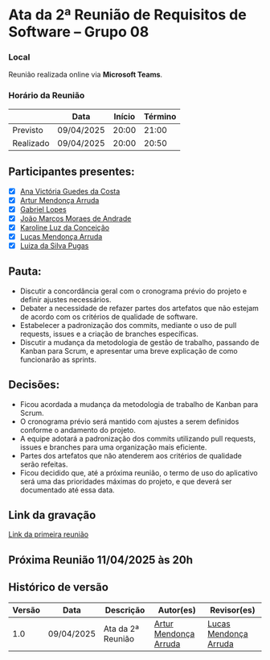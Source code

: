 # Ata da 2ª Reunião de Requisitos de Software – Grupo 08

### Local
Reunião realizada online via **Microsoft Teams**.

### Horário da Reunião

|          | Data       | Início| Término |
|----------|------------|-------|---------|
| Previsto | 09/04/2025 | 20:00 | 21:00   |
| Realizado| 09/04/2025 | 20:00 | 20:50   |

## Participantes presentes:
- [x] [Ana Victória Guedes da Costa](https://github.com/navicg)
- [x] [Artur Mendonça Arruda](https://github.com/ArtyMend07)
- [x] [Gabriel Lopes](https://github.com/BrzGab)
- [x] [João Marcos Moraes de Andrade](https://github.com/JJOAOMARCOSS)
- [x] [Karoline Luz da Conceição](https://github.com/KarolineLuz)
- [x] [Lucas Mendonça Arruda](https://github.com/lucasarruda9)
- [x] [Luiza da Silva Pugas](https://github.com/Luizaxx)

## Pauta:
* Discutir a concordância geral com o cronograma prévio do projeto e definir ajustes necessários.
*  Debater a necessidade de refazer partes dos artefatos que não estejam de acordo com os critérios de qualidade de software.
* Estabelecer a padronização dos commits, mediante o uso de pull requests, issues e a criação de branches específicas.
* Discutir a mudança da metodologia de gestão de trabalho, passando de Kanban para Scrum, e apresentar uma breve explicação de como funcionarão as sprints.



## Decisões:
* Ficou acordada a mudança da metodologia de trabalho de Kanban para Scrum.
* O cronograma prévio será mantido com ajustes a serem definidos conforme o andamento do projeto.
* A equipe adotará a padronização dos commits utilizando pull requests, issues e branches para uma organização mais eficiente.
* Partes dos artefatos que não atenderem aos critérios de qualidade serão refeitas.
* Ficou decidido que, até a próxima reunião, o termo de uso do aplicativo será uma das prioridades máximas do projeto, e que deverá ser documentado até essa data.

## Link da gravação
[Link da primeira reunião](https://youtu.be/CwQa5EshHGc)
## Próxima Reunião 11/04/2025 às 20h

## Histórico de versão
Versão  | Data | Descrição | Autor(es) | Revisor(es)
-------- | ------ | ------ | ---------- | ----------
1.0 | 09/04/2025 | Ata da 2ª Reunião  | [Artur Mendonça Arruda](https://github.com/ArtyMend07) | [Lucas Mendonça Arruda](https://github.com/lucasarruda9)


